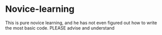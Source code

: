 # Novice-learning
This is pure novice learning, and he has not even figured out how to write the most basic code. PLEASE advise and understand
